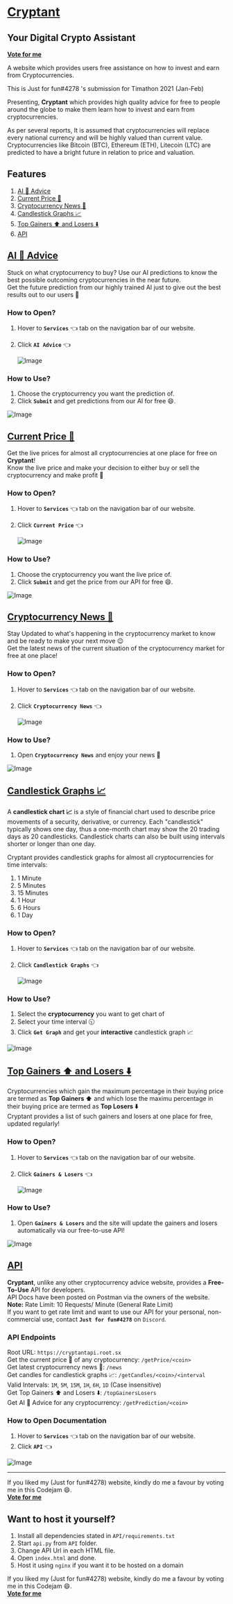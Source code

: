 # [Cryptant](https://cryptant.my.to/)
## Your Digital Crypto Assistant

**[Vote for me](https://twtcodejam.net/timathon/vote/357/)** <br />

A website which provides users free assistance on how to invest and earn from Cryptocurrencies.

This is Just for fun#4278 's submission for Timathon 2021 (Jan-Feb)

Presenting, **Cryptant** which provides high quality advice for free to people around the globe to make them learn how to invest and earn from cryptocurrencies.

As per several reports, It is assumed that cryptocurrencies will replace every national currency and will be highly valued than current value. Cryptocurrencies like Bitcoin (BTC), Ethereum (ETH), Litecoin (LTC) are predicted to have a bright future in relation to price and valuation.

## Features
1. [AI 🤖 Advice](#ai-🤖-advice)
2. [Current Price 💸](#current-price-💸)
3. [Cryptocurrency News 📰](#cryptocurrency-news-📰)
4. [Candlestick Graphs 📈](#candlestick-graphs-📈)
5. [Top Gainers ⬆️ and Losers ⬇️](#top-gainers-⬆️-and-losers-⬇️)
6. [API](#api)

## **[AI 🤖 Advice](https://cryptant.my.to/predictions.html)**
Stuck on what cryptocurrency to buy? Use our AI predictions to know the best possible outcoming cryptocurrencies in the near future. <br />
Get the future prediction from our highly trained AI just to give out the best results out to our users 🤑

### How to Open?
1. Hover to **`Services`** 👈 tab on the navigation bar of our website.
2. Click **`AI Advice`** 👈

	![Image](https://media.giphy.com/media/h3NpJGXOVivzDhQ1qI/giphy.gif)

### How to Use?
1. Choose the cryptocurrency you want the prediction of.
2. Click **`Submit`** and get predictions from our AI for free 😄.

![Image](https://media.giphy.com/media/QqM0fzb33qRIZOKizV/giphy.gif)


## **[Current Price 💸](https://cryptant.my.to/livePrice.html)**
Get the live prices for almost all cryptocurrencies at one place for free on **Cryptant**! <br />
Know the live price and make your decision to either buy or sell the cryptocurrency and make profit 🤑

### How to Open?
1. Hover to **`Services`** 👈 tab on the navigation bar of our website.
2. Click **`Current Price`** 👈

	![Image](https://media.giphy.com/media/OgvMw55zA7MNSh9Zot/giphy.gif)

### How to Use?
1. Choose the cryptocurrency you want the live price of.
2. Click **`Submit`** and get the price from our API for free 😄.

![Image](https://media.giphy.com/media/xJjWpOzCAPZL8pWIEp/giphy.gif)


## **[Cryptocurrency News 📰](https://cryptant.my.to/news.html)**
Stay Updated to what's happening in the cryptocurrency market to know and be ready to make your next move 😉 <br />
Get the latest news of the current situation of the cryptocurrency market for free at one place!

### How to Open?
1. Hover to **`Services`** 👈 tab on the navigation bar of our website.
2. Click **`Cryptocurrency News`** 👈

	![Image](https://media.giphy.com/media/BEQjSsJ3mOUldJg4pu/giphy.gif)

### How to Use?
1. Open **`Cryptocurrency News`** and enjoy your news 📰

![Image](https://media.giphy.com/media/GIOz5tAX8qzrbzIgrS/giphy.gif)


## **[Candlestick Graphs 📈](https://cryptant.my.to/graphs.html)**

A  **candlestick chart 📈**   is a style of financial chart used to describe price movements of a  security,  derivative, or  currency. Each "candlestick" typically shows one day, thus a one-month chart may show the 20 trading days as 20 candlesticks. Candlestick charts can also be built using intervals shorter or longer than one day.<br />

Cryptant provides candlestick graphs for almost all cryptocurrencies for time intervals:
1. 1 Minute
2. 5 Minutes
3. 15 Minutes
4. 1 Hour
5. 6 Hours
6. 1 Day


### How to Open?
1. Hover to **`Services`** 👈 tab on the navigation bar of our website.
2. Click **`Candlestick Graphs`** 👈

	![Image](https://media.giphy.com/media/8VMNRTWOJH9InGD0Qu/giphy.gif)


### How to Use?
1. Select the **cryptocurrency** you want to get chart of
2. Select your time interval 🕥
3. Click **`Get Graph`** and get your **interactive** candlestick graph 📈

![Image](https://media.giphy.com/media/9nr1OGBnI8aNCz2e29/giphy.gif)


## **[Top Gainers ⬆️ and Losers ⬇️](https://cryptant.my.to/topGainersLosers.html)**

Cryptocurrencies which gain the maximum percentage in their buying price are termed as  **Top Gainers ⬆️** and which lose the maximu percentage in their buying price are termed as **Top Losers ⬇️** <br />
Cryptant provides a list of such gainers and losers at one place for free, updated regularly!

### How to Open?
1. Hover to **`Services`** 👈 tab on the navigation bar of our website.
2. Click **`Gainers & Losers`** 👈

	![Image](https://media.giphy.com/media/QtLJk3hjXDie9YVifo/giphy.gif)


### How to Use?
1. Open **`Gainers & Losers`** and the site will update the gainers and losers automatically via our free-to-use API!

![Image](https://media.giphy.com/media/PFYSxinwt9ZUO36Zi1/giphy.gif)


## **[API](https://documenter.getpostman.com/view/14294116/TW6tL9xQ)**
**Cryptant**, unlike any other cryptocurrency advice website, provides a **Free-To-Use** API for developers.<br />
API Docs have been posted on Postman via the owners of the website. <br />
**Note:** Rate Limit: 10 Requests/ Minute (General Rate Limit) <br />
If you want to get rate limit and want to use our API for your personal, non-commercial use, contact **`Just for fun#4278`** on `Discord`. 

### API Endpoints
Root URL: `https://cryptantapi.root.sx` <br />
Get the current price 💸 of any cryptocurrency: `/getPrice/<coin>` <br />
Get latest cryptocurrency news 📰: `/news` <br />
Get candles for candlestick graphs 📈: `/getCandles/<coin>/<interval` <br />
Valid Intervals: `1M`, `5M`, `15M`, `1H`, `6H`, `1D` (Case insensitive) <br />
Get Top Gainers ⬆️ and Losers ⬇️: `/topGainersLosers` <br />
Get AI 🤖 Advice for any cryptocurrency: `/getPrediction/<coin>` <br />

### How to Open Documentation
1. Hover to **`Services`** 👈 tab on the navigation bar of our website.
2. Click **`API`** 👈

![Image](https://media.giphy.com/media/RZJ0Ew7WQaP6Xhk4mo/giphy.gif)

----
If you liked my (Just for fun#4278) website, kindly do me a favour by voting me in this Codejam 😄.<br />
**[Vote for me](https://twtcodejam.net/timathon/vote/357/)**


## Want to host it yourself?
1. Install all dependencies stated in `API/requirements.txt`
2. Start `api.py` from `API` folder.
3. Change API Url in each HTML file.
4. Open `index.html` and done.
5. Host it using `nginx` if you want it to be hosted on a domain

If you liked my (Just for fun#4278) website, kindly do me a favour by voting me in this Codejam 😄.<br />
**[Vote for me](https://twtcodejam.net/timathon/vote/357/)**

